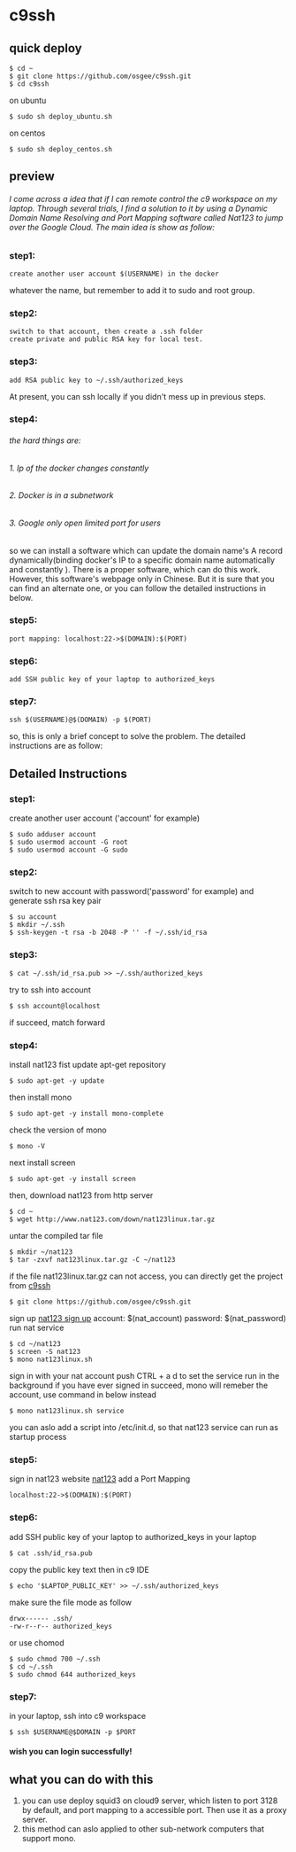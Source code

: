 # c9ssh

## quick deploy

    $ cd ~
    $ git clone https://github.com/osgee/c9ssh.git
    $ cd c9ssh

on ubuntu

    $ sudo sh deploy_ubuntu.sh

on centos

    $ sudo sh deploy_centos.sh

## preview

###### I come across a idea that if I can remote control the c9 workspace on my laptop. Through several trials, I find a solution to it by using a Dynamic Domain Name Resolving and Port Mapping software called Nat123 to jump over the Google Cloud. The main idea is show as follow:

### step1: 

    create another user account $(USERNAME) in the docker
    
whatever the name, but remember to add it to sudo and root group.
    
### step2: 

    switch to that account, then create a .ssh folder 
    create private and public RSA key for local test.
    
### step3: 

    add RSA public key to ~/.ssh/authorized_keys
    
At present, you can ssh locally if you didn't mess up in previous steps.
    
### step4: 
###### the hard things are:

###### 1. Ip of the docker changes constantly
###### 2. Docker is in a subnetwork
###### 3. Google only open limited port for users

so we can install a software which can update the domain name's A record dynamically(binding docker's IP to a specific domain name automatically and constantly ). There is a proper software, which can do this work. However, this software's webpage only in Chinese. But it is sure that you can find an alternate one, or you can follow the detailed instructions in below.

### step5:

    port mapping: localhost:22->$(DOMAIN):$(PORT) 

### step6:

    add SSH public key of your laptop to authorized_keys

### step7: 

    ssh $(USERNAME)@$(DOMAIN) -p $(PORT)

so, this is only a brief concept to solve the problem. The detailed instructions are as follow:

## Detailed Instructions
### step1:
create another user account ('account' for example)

    $ sudo adduser account
    $ sudo usermod account -G root
    $ sudo usermod account -G sudo

### step2:
switch to new account with password('password' for example) and generate ssh rsa key pair

    $ su account
    $ mkdir ~/.ssh
    $ ssh-keygen -t rsa -b 2048 -P '' -f ~/.ssh/id_rsa
    
### step3:

    $ cat ~/.ssh/id_rsa.pub >> ~/.ssh/authorized_keys
    
try to ssh into account

    $ ssh account@localhost

if succeed, match forward

### step4:
install nat123
fist update apt-get repository

    $ sudo apt-get -y update
    
then install mono

    $ sudo apt-get -y install mono-complete
    
check the version of mono

    $ mono -V
    
next install screen

    $ sudo apt-get -y install screen
    
then, download nat123 from http server

    $ cd ~
    $ wget http://www.nat123.com/down/nat123linux.tar.gz

untar the compiled tar file

    $ mkdir ~/nat123
    $ tar -zxvf nat123linux.tar.gz -C ~/nat123

if the file nat123linux.tar.gz can not access, you can directly get the project from <a href="https://github.com/osgee/c9ssh/">c9ssh</a>
	
	$ git clone https://github.com/osgee/c9ssh.git

sign up <a href="http://www.nat123.com/UsersReg.jsp">nat123 sign up</a>
account: $(nat_account)
password: $(nat_password)
run nat service

    $ cd ~/nat123
    $ screen -S nat123
    $ mono nat123linux.sh

sign in with your nat account
push CTRL + a d to set the service run in the background
if you have ever signed in succeed, mono will remeber the account, use command in below instead

    $ mono nat123linux.sh service
    
you can aslo add a script into /etc/init.d, so that nat123 service can run as startup process

### step5:
sign in nat123 website <a href="http://www.nat123.com">nat123</a>
add a Port Mapping

    localhost:22->$(DOMAIN):$(PORT)

### step6:
add SSH public key of your laptop to authorized_keys
in your laptop

    $ cat .ssh/id_rsa.pub

copy the public key text
then in c9 IDE

    $ echo '$LAPTOP_PUBLIC_KEY' >> ~/.ssh/authorized_keys

make sure the file mode as follow

    drwx------ .ssh/
    -rw-r--r-- authorized_keys

or use chomod

    $ sudo chmod 700 ~/.ssh
    $ cd ~/.ssh
    $ sudo chmod 644 authorized_keys
    
### step7:
in your laptop, ssh into c9 workspace

    $ ssh $USERNAME@$DOMAIN -p $PORT

#### wish you can login successfully!

## what you can do with this
1. you can use deploy squid3 on cloud9 server, which listen to port 3128 by default, and port mapping to a accessible port. Then use it as a proxy server.
2. this method can aslo applied to other sub-network computers that support mono.








